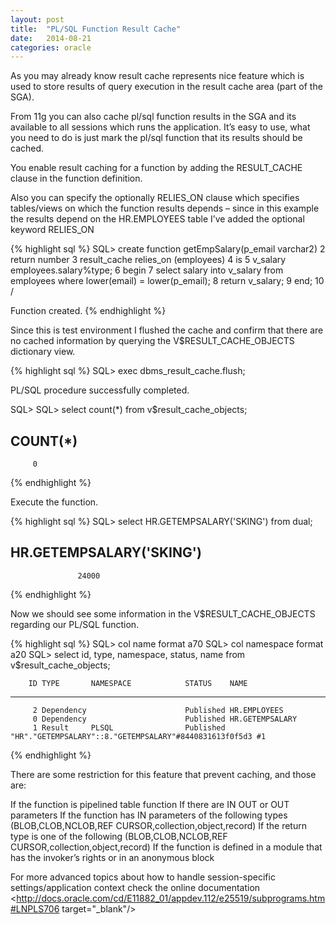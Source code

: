 ```yaml
---
layout: post
title:  "PL/SQL Function Result Cache"
date:   2014-08-21
categories: oracle
---
```


As you may already know result cache represents nice feature which is used to store results of query execution in the result cache area  (part of the SGA).

From 11g you can also cache pl/sql function results in the SGA and its available to all sessions which runs the application.
It’s easy to use, what you need to do is just mark the pl/sql function that its results should be cached.

You enable result caching for a function by adding the RESULT_CACHE clause in the function definition.

Also you can specify the optionally RELIES_ON clause which specifies tables/views on which the function results depends – since in this example the results depend on the HR.EMPLOYEES table I’ve added the optional keyword RELIES_ON

{% highlight sql %}
SQL> create function getEmpSalary(p_email varchar2)
  2  return number
  3  result_cache relies_on (employees)
  4  is
  5  v_salary employees.salary%type;
  6  begin
  7  select salary into v_salary from employees where lower(email) = lower(p_email);
  8  return v_salary;
  9  end;
 10  /

Function created.
{% endhighlight %}

Since this is test environment I flushed the cache and confirm that there are no cached information by querying the V$RESULT_CACHE_OBJECTS dictionary view.

{% highlight sql %}
SQL> exec dbms_result_cache.flush;

PL/SQL procedure successfully completed.

SQL>
SQL> select count(*) from v$result_cache_objects;

  COUNT(*)
----------
         0
{% endhighlight %}

Execute the function.

{% highlight sql %}
SQL> select HR.GETEMPSALARY('SKING') from dual;

HR.GETEMPSALARY('SKING')
------------------------
                   24000
{% endhighlight %}


Now we should see some information in the V$RESULT_CACHE_OBJECTS regarding our PL/SQL function.

{% highlight sql %}
SQL> col name format a70
SQL> col namespace format a20
SQL> select id, type, namespace, status, name from v$result_cache_objects;

        ID TYPE       NAMESPACE            STATUS    NAME
---------- ---------- -------------------- --------- ----------------------------------------------------------------------
         2 Dependency                      Published HR.EMPLOYEES
         0 Dependency                      Published HR.GETEMPSALARY
         1 Result     PLSQL                Published "HR"."GETEMPSALARY"::8."GETEMPSALARY"#8440831613f0f5d3 #1
{% endhighlight %}

There are some restriction for this feature that prevent caching, and those are:

If the function is pipelined table function
If there are IN OUT or OUT parameters
If the function has IN parameters of the following types (BLOB,CLOB,NCLOB,REF CURSOR,collection,object,record)
If the return type is one of the following (BLOB,CLOB,NCLOB,REF CURSOR,collection,object,record)
If the function is defined in a module that has the invoker’s rights or in an anonymous block

For more advanced topics about how to handle session-specific settings/application context check the online documentation <http://docs.oracle.com/cd/E11882_01/appdev.112/e25519/subprograms.htm#LNPLS706 target="_blank"/>